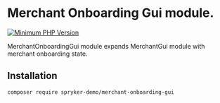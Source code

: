 # Merchant Onboarding Gui module.
[![Minimum PHP Version](https://img.shields.io/badge/php-%3E%3D%208.2-8892BF.svg)](https://php.net/)

MerchantOnboardingGui module expands MerchantGui module with merchant onboarding state.

## Installation

```
composer require spryker-demo/merchant-onboarding-gui
```
